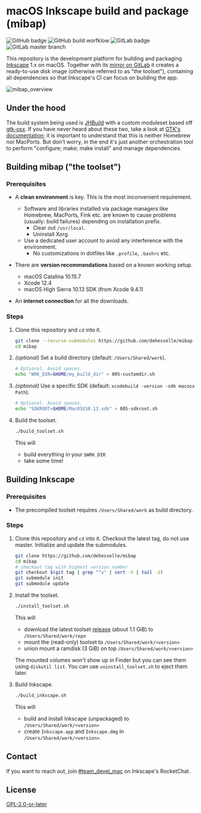 # macOS Inkscape build and package (mibap)

![GitHub badge](https://img.shields.io/badge/GitHub-100000?style=for-the-badge&logo=github&logoColor=white)
![GitHub build worfklow](https://github.com/dehesselle/mibap/actions/workflows/build.yml/badge.svg)
![GitLab badge](https://img.shields.io/badge/GitLab-330F63?style=for-the-badge&logo=gitlab&logoColor=white)
![GitLab master branch](https://gitlab.com/dehesselle/mibap/badges/master/pipeline.svg)

This repository is the development platform for building and packaging [Inkscape](https://inkscape.org) 1.x on macOS. Together with its [mirror on GitLab](https://gitlab.com/dehesselle/mibap) it creates a ready-to-use disk image (otherwise referred to as "the toolset"), containing all dependencies so that Inkscape's CI can focus on building the app.

![mibap_overview](https://github.com/dehesselle/mibap/wiki/mibap_overview.drawio.svg)

## Under the hood

The build system being used is [JHBuild](https://gitlab.gnome.org/GNOME/jhbuild) with a custom moduleset based off [gtk-osx](https://gitlab.gnome.org/GNOME/gtk-osx). If you have never heard about these two, take a look at [GTK's documentation](https://www.gtk.org/docs/installations/macos/); it is important to understand that this is neither Homebrew nor MacPorts. But don't worry, in the end it's just another orchestration tool to perform "configure; make; make install" and manage dependencies.

## Building mibap ("the toolset")

### Prerequisites

- A __clean environment__ is key. This is the most inconvenient requirement.
  - Software and libraries installed via package managers like Homebrew, MacPorts, Fink etc. are known to cause problems (usually: build failures) depending on installation prefix.
    - Clear out `/usr/local`.
    - Uninstall Xorg.
  - Use a dedicated user account to avoid any interference with the environment.
    - No customizations in dotfiles like `.profile`, `.bashrc` etc.

- There are __version recommendations__ based on a known working setup.
  - macOS Catalina 10.15.7
  - Xcode 12.4
  - macOS High Sierra 10.13 SDK (from Xcode 9.4.1)

- An __internet connection__ for all the downloads.

### Steps

1. Clone this repository and `cd` into it.

   ```bash
   git clone --recurse-submodules https://github.com/dehesselle/mibap
   cd mibap
   ```

1. _(optional)_ Set a build directory (default: `/Users/Shared/work`).

   ```bash
   # Optional. Avoid spaces.
   echo "WRK_DIR=$HOME/my_build_dir" > 005-customdir.sh
   ```

1. _(optional)_ Use a specific SDK (default: `xcodebuild -version -sdk macosx Path`).

   ```bash
   # Optional. Avoid spaces.
   echo "SDKROOT=$HOME/MacOSX10.13.sdk" > 005-sdkroot.sh
   ```

1. Build the toolset.

   ```bash
   ./build_toolset.sh
   ```

   This will
   - build everything in your `$WRK_DIR`
   - take some time!

## Building Inkscape

<!-- markdownlint-disable MD024 -->
### Prerequisites
<!-- markdownlint-enable MD024 -->

- The precompiled toolset requires `/Users/Shared/work` as build directory.

<!-- markdownlint-disable MD024 -->
### Steps
<!-- markdownlint-enable MD024 -->

1. Clone this repository and `cd` into it. Checkout the latest tag, do not use master. Initialize and update the submodules.

   ```bash
   git clone https://github.com/dehesselle/mibap
   cd mibap
   # checkout tag with highest version number
   git checkout $(git tag | grep "^v" | sort -V | tail -1)
   git submodule init
   git submodule update
   ```

1. Install the toolset.

   ```bash
   ./install_toolset.sh
   ```

   This will

   - download the latest toolset [release](https://github.com/dehesselle/mibap/releases) (about 1.1 GiB) to `/Users/Shared/work/repo`
   - mount the (read-only) toolset to `/Users/Shared/work/<version>`
   - union mount a ramdisk (3 GiB) on top `/Users/Shared/work/<version>`

   The mounted volumes won't show up in Finder but you can see them using `diskutil list`. You can use `uninstall_toolset.sh` to eject them later.

1. Build Inkscape.

   ```bash
   ./build_inkscape.sh
   ```

   This will
   - build and install Inkscape (unpackaged) to `/Users/Shared/work/<version>`
   - create `Inkscape.app` and `Inkscape.dmg` in `/Users/Shared/work/<version>`.

## Contact

If you want to reach out, join [#team_devel_mac](https://chat.inkscape.org/channel/team_devel_mac) on Inkscape's RocketChat.

## License

[GPL-2.0-or-later](LICENSE)
